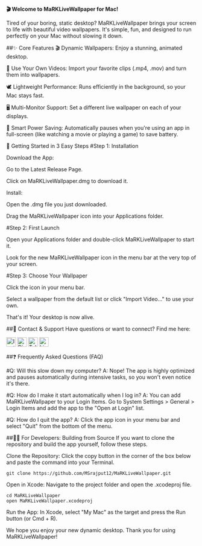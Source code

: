 **🎬 Welcome to MaRKLiveWallpaper for Mac!**


Tired of your boring, static desktop? MaRKLiveWallpaper brings your screen to life with beautiful video wallpapers. It's simple, fun, and designed to run perfectly on your Mac without slowing it down.

##✨ Core Features
🎬 Dynamic Wallpapers: Enjoy a stunning, animated desktop.

📂 Use Your Own Videos: Import your favorite clips (.mp4, .mov) and turn them into wallpapers.

🕊️ Lightweight Performance: Runs efficiently in the background, so your Mac stays fast.

🖥️ Multi-Monitor Support: Set a different live wallpaper on each of your displays.

🔋 Smart Power Saving: Automatically pauses when you're using an app in full-screen (like watching a movie or playing a game) to save battery.

🚀 Getting Started in 3 Easy Steps
#Step 1: Installation

Download the App:

Go to the Latest Release Page.

Click on MaRKLiveWallpaper.dmg to download it.

Install:

Open the .dmg file you just downloaded.

Drag the MaRKLiveWallpaper icon into your Applications folder.

#Step 2: First Launch

Open your Applications folder and double-click MaRKLiveWallpaper to start it.

Look for the new MaRKLiveWallpaper icon in the menu bar at the very top of your screen.

#Step 3: Choose Your Wallpaper

Click the icon in your menu bar.

Select a wallpaper from the default list or click "Import Video..." to use your own.

That's it! Your desktop is now alive.

##💬 Contact & Support
Have questions or want to connect? Find me here:

[<img src="https://img.shields.io/badge/Instagram-E4405F?style=for-the-badge&logo=instagram&logoColor=white" alt="Instagram Badge" height="25">](https://instagram.com/_the_manish_rajput_)
[<img src="https://img.shields.io/badge/Discord-7289DA?style=for-the-badge&logo=discord&logoColor=white" alt="Discord Badge" height="25">](https://discord.com/users/your-discord-id)
[<img src="https://img.shields.io/badge/Telegram-2CA5E0?style=for-the-badge&logo=telegram&logoColor=white" alt="Telegram Badge" height="25">](https://t.me/your-telegram-id)
<img src="https://img.shields.io/badge/LinkedIn-0077B5?style=for-the-badge&logo=linkedin&logoColor=white" alt="LinkedIn Badge" height="25">

##❓ Frequently Asked Questions (FAQ)

#Q: Will this slow down my computer?
A: Nope! The app is highly optimized and pauses automatically during intensive tasks, so you won't even notice it's there.

#Q: How do I make it start automatically when I log in?
A: You can add MaRKLiveWallpaper to your Login Items. Go to System Settings > General > Login Items and add the app to the "Open at Login" list.

#Q: How do I quit the app?
A: Click the app icon in your menu bar and select "Quit" from the bottom of the menu.

##👨‍💻 For Developers: Building from Source
If you want to clone the repository and build the app yourself, follow these steps.

Clone the Repository:
Click the copy button in the corner of the box below and paste the command into your Terminal.



```
git clone https://github.com/MSrajput12/MaRKLiveWallpaper.git
```
Open in Xcode:
Navigate to the project folder and open the .xcodeproj file.
```
cd MaRKLiveWallpaper
open MaRKLiveWallpaper.xcodeproj
```
Run the App:
In Xcode, select "My Mac" as the target and press the Run button (or Cmd + R).

We hope you enjoy your new dynamic desktop. Thank you for using MaRKLiveWallpaper!
